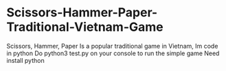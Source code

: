 # Scissors-Hammer-Paper-Traditional-Vietnam-Game
Scissors, Hammer, Paper Is a popular traditional game in Vietnam, Im code in python
Do python3 test.py on your console to run the simple game
Need install python
